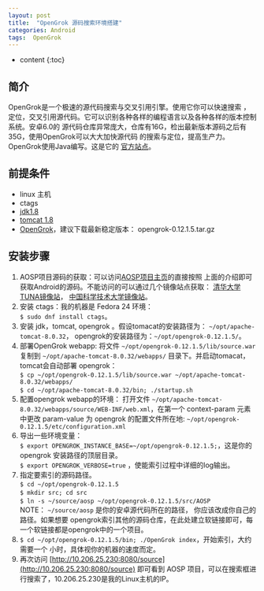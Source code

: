 ```yaml
---
layout: post
title:  "OpenGrok 源码搜索环境搭建"
categories: Android
tags:  OpenGrok
---
```


* content
{:toc}

简介
---
OpenGrok是一个极速的源代码搜索与交叉引用引擎。使用它你可以快速搜索
，定位，交叉引用源代码。它可以识别各种各样的编程语言以及各种各样的版本控制系统。安卓6.0的
源代码仓库异常庞大，仓库有16G，检出最新版本源码之后有35G，使用OpenGrok可以大大加快源代码
的搜索与定位，提高生产力。OpenGrok使用Java编写。这是它的
[官方站点](https://opengrok.github.io/OpenGrok/)。




前提条件
---
- linux 主机
- ctags
- [jdk1.8](http://www.oracle.com/technetwork/java/javase/downloads/index.html)
- [tomcat 1.8](http://tomcat.apache.org/download-80.cgi)
- [OpenGrok](https://github.com/OpenGrok/OpenGrok/releases)，建议下载最新稳定版本：
opengrok-0.12.1.5.tar.gz

安装步骤
---
1. AOSP项目源码的获取：可以访问[AOSP项目主页](http://source.android.com/)的直接按照
上面的介绍即可获取Android的源码。不能访问的可以通过几个镜像站点获取：
[清华大学TUNA镜像站](https://mirrors.tuna.tsinghua.edu.cn/help/AOSP/)，
[中国科学技术大学镜像站](https://lug.ustc.edu.cn/wiki/mirrors/help/aosp)。
2. 安装 ctags：我的机器是 Fedora 24 环境：  
`$ sudo dnf install ctags`。
3. 安装 jdk，tomcat, opengrok 。假设tomacat的安装路径为：
`~/opt/apache-tomcat-8.0.32`，
opengrok的安装路径为：`~/opt/opengrok-0.12.1.5/`。
4. 部署OpenGrok webapp: 将文件 `~/opt/opengrok-0.12.1.5/lib/source.war` 复制到
`~/opt/apache-tomcat-8.0.32/webapps/` 目录下。并启动tomacat，tomcat会自动部署
opengrok：  
`$ cp ~/opt/opengrok-0.12.1.5/lib/source.war ~/opt/apache-tomcat-8.0.32/webapps/`  
`$ cd ~/opt/apache-tomcat-8.0.32/bin; ./startup.sh`
5. 配置opengrok webapp的环境：
打开文件 `~/opt/apache-tomcat-8.0.32/webapps/source/WEB-INF/web.xml`，在第一个
context-param 元素中更改 param-value 为 opengrok 的配置文件所在地:
 `~/opt/opengrok-0.12.1.5/etc/configuration.xml`
6. 导出一些环境变量：  
`$ export OPENGROK_INSTANCE_BASE=~/opt/opengrok-0.12.1.5;`，这是你的opengrok
安装路径的顶层目录。  
`$ export OPENGROK_VERBOSE=true` ，使能索引过程中详细的log输出。
7. 指定要索引的源码路径。  
`$ cd ~/opt/opengrok-0.12.1.5`  
`$ mkdir src; cd src`  
`$ ln -s ~/source/aosp ~/opt/opengrok-0.12.1.5/src/AOSP`  
NOTE： `~/source/aosp` 是你的安卓源代码所在的路径， 你应该改成你自己的路径。如果想要
opengrok索引其他的源码仓库，在此处建立软链接即可，每一个软链接都是opengrok中的一个项目。
8. `$ cd ~/opt/opengrok-0.12.1.5/bin; ./OpenGrok index`，开始索引，大约需要一个
小时，具体视你的机器的速度而定。
9. 再次访问 [http://10.206.25.230:8080/source](http://10.206.25.230:8080/source)
 即可看到 AOSP 项目，可以在搜索框进行搜索了，10.206.25.230是我的Linux主机的IP。
